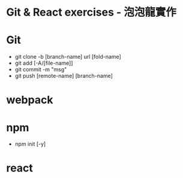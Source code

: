 Git & React exercises - 泡泡龍實作
===========================
# Git
- git clone -b [branch-name] url [fold-name]
- git add [-A/[file-name]]
- git commit -m "msg"
- git push [remote-name] [branch-name]

# webpack

# npm
- npm init [-y]

# react

